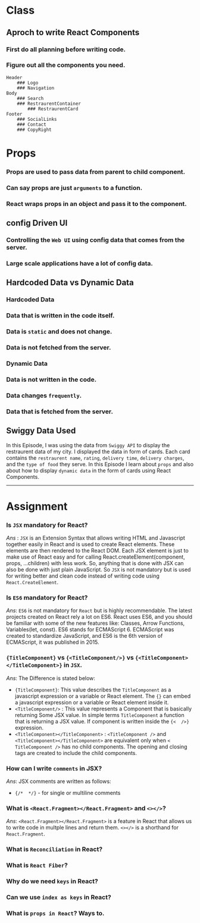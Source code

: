 # Class 
## Aproch to write React Components
### First do all planning before writing code.
### Figure out all the components you need.
```plaintext
Header
    ### Logo
    ### Navigation
Body
    ### Search
    ### RestraurentContainer
        ### RestraurentCard
Footer
    ### SocialLinks
    ### Contact
    ### CopyRight
```
# Props
### Props are used to pass data from parent to child component.
### Can say props are just `arguments` to a function.
### React wraps props in an object and pass it to the component.

## config Driven UI
### Controlling the `Web UI` using config data that comes from the server.
### Large scale applications have a lot of config data.

## Hardcoded Data vs Dynamic Data
### Hardcoded Data
### Data that is written in the code itself.
### Data is `static` and does not change.
### Data is not fetched from the server.

### Dynamic Data
### Data is not written in the code.
### Data changes `frequently`.
### Data that is fetched from the server.

## Swiggy Data Used
In this Episode, I was using the data from `Swiggy API` to display the restraurent data of my city. I displayed the data in form of cards. Each card contains the `restraurent name`, `rating`, `delivery time`, `delivery charges`, and the `type of food` they serve. In this Episode I learn about `props` and also about how to display `dynamic data` in the form of cards using React Components.

---

# Assignment
### Is `JSX` mandatory for React?
*Ans* : `JSX` is an Extension Syntax that allows writing HTML and Javascript together easily in React and is used to create React elements. These elements are then rendered to the React DOM. Each JSX element is just to make use of React easy and for calling React.createElement(component, props, …children) with less work. So, anything that is done with JSX can also be done with just plain JavaScript. So `JSX` is not mandatory but is used for writing better and clean code instead of writing code using `React.CreateElement`.

### Is `ES6` mandatory for React?
*Ans*: `ES6` is not mandatory for `React` but is highly recommendable. The latest projects created on React rely a lot on ES6. React uses ES6, and you should be familiar with some of the new features like: Classes, Arrow Functions, Variables(let, const).
ES6 stands for ECMAScript 6. ECMAScript was created to standardize JavaScript, and ES6 is the 6th version of ECMAScript, it was published in 2015.

### `{TitleComponent}` vs `{<TitleComponent/>}` vs `{<TitleComponent></TitleComponent>}` in `JSX`.
*Ans*: The Difference is stated below:
- `{TitleComponent}`: This value describes the `TitleComponent` as a javascript expression or a variable or React element.
  The `{}` can embed a javascript expression or a variable or React element inside it.
- `<TitleComponent/>` : This value represents a Component that is basically returning Some JSX value. In simple terms `TitleComponent` a function that is returning a JSX value. If component is written inside the `{<  />}` expression.
- `<TitleComponent></TitleComponent>` : `<TitleComponent />` and `<TitleComponent></TitleComponent>` are equivalent only when `< TitleComponent />` has no child components. The opening and closing tags are created to include the child components.

### How can I write `comments` in JSX?
*Ans*: JSX comments are written as follows:
- `{/*  */}` - for single or multiline comments

### What is `<React.Fragment></React.Fragment>` and `<></>`?
*Ans*: `<React.Fragment></React.Fragment>` is a feature in React that allows us to write code in multple lines and return them. `<></>` is a shorthand for `React.Fragment`.

### What is `Reconciliation` in React?
### What is `React Fiber`?
### Why do we need `keys` in React?
### Can we use `index as keys` in React?
### What is `props in React`? Ways to.


